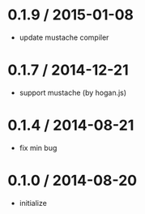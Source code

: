 0.1.9 / 2015-01-08
====================

 * update mustache compiler
 
 
0.1.7 / 2014-12-21
====================

 * support mustache (by hogan.js)
 
0.1.4 / 2014-08-21
====================

 * fix min bug
 
0.1.0 / 2014-08-20
====================

 * initialize
